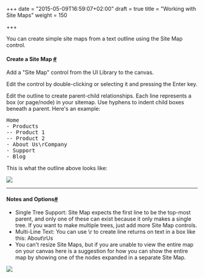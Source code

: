 +++
date = "2015-05-09T16:59:07+02:00"
draft = true
title = "Working with Site Maps"
weight = 150

+++

You can create simple site maps from a text outline using the Site Map control.

#### Create a Site Map [#](#create-sitemap)

Add a "Site Map" control from the UI Library to the canvas.

Edit the control by double-clicking or selecting it and pressing the Enter key.

Edit the outline to create parent-child relationships. Each line represents a box (or page/node) in your sitemap. Use hyphens to indent child boxes beneath a parent. Here's an example:

<pre>Home 
- Products 
-- Product 1 
-- Product 2 
- About Us\rCompany 
- Support 
- Blog
</pre>

This is what the outline above looks like:

![](http://media.balsamiq.com/img/support/docs/m4d/sitemap.png)

* * *

#### Notes and Options[#](#options)

*   Single Tree Support: Site Map expects the first line to be the top-most parent, and only one of these can exist because it only makes a single tree. If you want to make multiple trees, just add more Site Map controls.
*   Multi-Line Text: You can use \r to create line returns on text in a box like this: About\rUs
*   You can't resize Site Maps, but if you are unable to view the entire map on your canvas here is a suggestion for how you can show the entire map by showing one of the nodes expanded in a separate Site Map.

![](http://media.balsamiq.com/img/support/docs/m4d/sitemap-split.png)